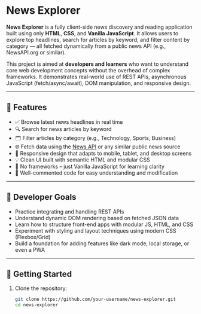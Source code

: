 # News Explorer

**News Explorer** is a fully client-side news discovery and reading application built using only **HTML**, **CSS**, and **Vanilla JavaScript**. It allows users to explore top headlines, search for articles by keyword, and filter content by category — all fetched dynamically from a public news API (e.g., NewsAPI.org or similar).

This project is aimed at **developers and learners** who want to understand core web development concepts without the overhead of complex frameworks. It demonstrates real-world use of REST APIs, asynchronous JavaScript (fetch/async/await), DOM manipulation, and responsive design.

---

## 🔧 Features

- ✅ Browse latest news headlines in real time  
- 🔍 Search for news articles by keyword  
- 🗂️ Filter articles by category (e.g., Technology, Sports, Business)  
- 🌐 Fetch data using the [News API](https://newsapi.org/) or any similar public news source  
- 📱 Responsive design that adapts to mobile, tablet, and desktop screens  
- 💡 Clean UI built with semantic HTML and modular CSS  
- 🧩 No frameworks – just Vanilla JavaScript for learning clarity  
- 🧪 Well-commented code for easy understanding and modification  

---

## 🧠 Developer Goals

- Practice integrating and handling REST APIs
- Understand dynamic DOM rendering based on fetched JSON data
- Learn how to structure front-end apps with modular JS, HTML, and CSS
- Experiment with styling and layout techniques using modern CSS (Flexbox/Grid)
- Build a foundation for adding features like dark mode, local storage, or even a PWA

---

## 🚀 Getting Started

1. Clone the repository:
   ```bash
   git clone https://github.com/your-username/news-explorer.git
   cd news-explorer
